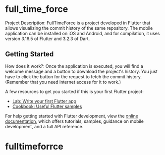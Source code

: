 # full_time_force

Project Description: FullTimeForce is a project developed in Flutter that allows visualizing the
commit history of the same repository. The mobile application can be installed on iOS and Android,
and for compilation, it uses version 3.16.5 of Flutter and 3.2.3 of Dart.

## Getting Started

How does it work?: Once the application is executed, you will find a welcome message and a button to
download the project's history. You just have to click the button for the request to fetch the
commit history. (Remember that you need internet access for it to work.)

A few resources to get you started if this is your first Flutter project:

- [Lab: Write your first Flutter app](https://docs.flutter.dev/get-started/codelab)
- [Cookbook: Useful Flutter samples](https://docs.flutter.dev/cookbook)

For help getting started with Flutter development, view the
[online documentation](https://docs.flutter.dev/), which offers tutorials, samples, guidance on
mobile development, and a full API reference.

#    f u l l t i m e f o r r c e 

   